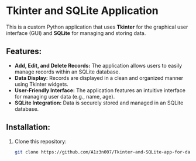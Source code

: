 # Tkinter and SQLite Application

This is a custom Python application that uses **Tkinter** for the graphical user interface (GUI) and **SQLite** for managing and storing data.

## Features:
- **Add, Edit, and Delete Records:** The application allows users to easily manage records within an SQLite database.
- **Data Display:** Records are displayed in a clean and organized manner using Tkinter widgets.
- **User-Friendly Interface:** The application features an intuitive interface for managing user data (e.g., name, age).
- **SQLite Integration:** Data is securely stored and managed in an SQLite database.

## Installation:
1. Clone this repository:
   ```bash
   git clone https://github.com/A1z3n007/Tkinter-and-SQLite-app-for-data
